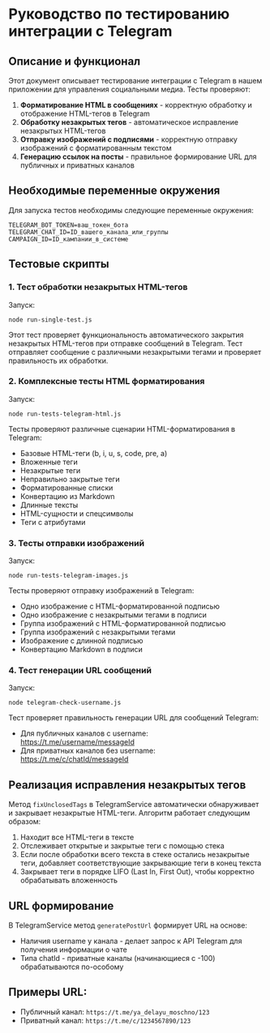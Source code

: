 # Руководство по тестированию интеграции с Telegram

## Описание и функционал

Этот документ описывает тестирование интеграции с Telegram в нашем приложении для управления социальными медиа. Тесты проверяют:

1. **Форматирование HTML в сообщениях** - корректную обработку и отображение HTML-тегов в Telegram
2. **Обработку незакрытых тегов** - автоматическое исправление незакрытых HTML-тегов
3. **Отправку изображений с подписями** - корректную отправку изображений с форматированным текстом
4. **Генерацию ссылок на посты** - правильное формирование URL для публичных и приватных каналов

## Необходимые переменные окружения

Для запуска тестов необходимы следующие переменные окружения:

```
TELEGRAM_BOT_TOKEN=ваш_токен_бота
TELEGRAM_CHAT_ID=ID_вашего_канала_или_группы
CAMPAIGN_ID=ID_кампании_в_системе
```

## Тестовые скрипты

### 1. Тест обработки незакрытых HTML-тегов

Запуск:
```
node run-single-test.js
```

Этот тест проверяет функциональность автоматического закрытия незакрытых HTML-тегов при отправке сообщений в Telegram. Тест отправляет сообщение с различными незакрытыми тегами и проверяет правильность их обработки.

### 2. Комплексные тесты HTML форматирования

Запуск: 
```
node run-tests-telegram-html.js
```

Тесты проверяют различные сценарии HTML-форматирования в Telegram:
- Базовые HTML-теги (b, i, u, s, code, pre, a)
- Вложенные теги
- Незакрытые теги
- Неправильно закрытые теги
- Форматированные списки
- Конвертацию из Markdown
- Длинные тексты
- HTML-сущности и спецсимволы
- Теги с атрибутами

### 3. Тесты отправки изображений

Запуск:
```
node run-tests-telegram-images.js
```

Тесты проверяют отправку изображений в Telegram:
- Одно изображение с HTML-форматированной подписью
- Одно изображение с незакрытыми тегами в подписи
- Группа изображений с HTML-форматированной подписью
- Группа изображений с незакрытыми тегами
- Изображение с длинной подписью
- Конвертацию Markdown в подписи

### 4. Тест генерации URL сообщений

Запуск:
```
node telegram-check-username.js
```

Тест проверяет правильность генерации URL для сообщений Telegram:
- Для публичных каналов с username: https://t.me/username/messageId
- Для приватных каналов без username: https://t.me/c/chatId/messageId

## Реализация исправления незакрытых тегов

Метод `fixUnclosedTags` в TelegramService автоматически обнаруживает и закрывает незакрытые HTML-теги. Алгоритм работает следующим образом:

1. Находит все HTML-теги в тексте
2. Отслеживает открытые и закрытые теги с помощью стека
3. Если после обработки всего текста в стеке остались незакрытые теги, добавляет соответствующие закрывающие теги в конец текста
4. Закрывает теги в порядке LIFO (Last In, First Out), чтобы корректно обрабатывать вложенность

## URL формирование

В TelegramService метод `generatePostUrl` формирует URL на основе:
- Наличия username у канала - делает запрос к API Telegram для получения информации о чате
- Типа chatId - приватные каналы (начинающиеся с -100) обрабатываются по-особому

## Примеры URL:

- Публичный канал: `https://t.me/ya_delayu_moschno/123`
- Приватный канал: `https://t.me/c/1234567890/123`